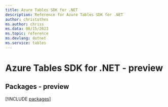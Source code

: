 ```yaml
---
title: Azure Tables SDK for .NET
description: Reference for Azure Tables SDK for .NET
author: christothes
ms.author: chriss
ms.data: 08/15/2023
ms.topic: reference
ms.devlang: dotnet
ms.service: tables
---
```

# Azure Tables SDK for .NET - preview
## Packages - preview
[!INCLUDE [packages](tables-index.md)]